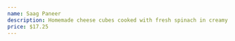 ```yaml
---
name: Saag Paneer
description: Homemade cheese cubes cooked with fresh spinach in creamy tomato-onion based sauce.
price: $17.25
---
```

